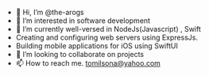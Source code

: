 - 👋 Hi, I’m @the-arogs
- 👀 I’m interested in software development
- 🌱 I’m currently well-versed in NodeJs(Javascript) , Swift
-    Creating and configuring web servers using ExpressJs.
-    Building mobile applications for iOS using SwiftUI
- 💞️ I’m looking to collaborate on projects 
- 📫 How to reach me. tomilsona@yahoo.com

<!---
the-arogs/the-arogs is a ✨ special ✨ repository because its `README.md` (this file) appears on your GitHub profile.
You can click the Preview link to take a look at your changes.
--->
